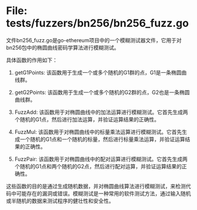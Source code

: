 # File: tests/fuzzers/bn256/bn256_fuzz.go

文件bn256_fuzz.go是go-ethereum项目中的一个模糊测试器文件，它用于对bn256包中的椭圆曲线密码学算法进行模糊测试。

具体函数的作用如下：

1. getG1Points: 该函数用于生成一个或多个随机的G1群的点，G1是一条椭圆曲线群。

2. getG2Points: 该函数用于生成一个或多个随机的G2群的点，G2也是一条椭圆曲线群。

3. FuzzAdd: 该函数用于对椭圆曲线中的加法运算进行模糊测试。它首先生成两个随机的G1点，然后进行加法运算，并验证运算结果的正确性。

4. FuzzMul: 该函数用于对椭圆曲线中的标量乘法运算进行模糊测试。它首先生成一个随机的G1点和一个随机的标量，然后进行标量乘法运算，并验证运算结果的正确性。

5. FuzzPair: 该函数用于对椭圆曲线中的配对运算进行模糊测试。它首先生成两个随机的G1点和两个随机的G2点，然后进行配对运算，并验证运算结果的正确性。

这些函数的目的是通过生成随机数据，并对椭圆曲线算法进行模糊测试，来检测代码中可能存在的漏洞或错误。模糊测试是一种常用的软件测试方法，通过输入随机或半随机的数据来测试程序的健壮性和安全性。


